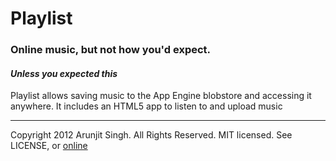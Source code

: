 # Playlist

### Online music, but not how you'd expect.
#### _Unless you expected this_

Playlist allows saving music to the App Engine blobstore and accessing it
anywhere. It includes an HTML5 app to listen to and upload music

---

Copyright 2012 Arunjit Singh. All Rights Reserved.
MIT licensed. See LICENSE, or [online](http://www.opensource.org/licenses/mit-license.php)